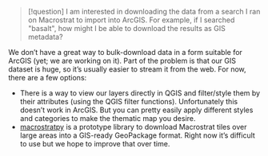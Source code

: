 
> [!question] I am interested in downloading the data from a search I ran on Macrostrat to import into ArcGIS.
> For example, if I searched "basalt", how might I be able to download the results as GIS metadata?

We don’t have a great way to bulk-download data in a form suitable for ArcGIS (yet; we are working on it). Part of the problem is that our GIS dataset is huge, so it’s usually easier to stream it from the web. For now, there are a few options:

- There is a way to view our layers directly in QGIS and filter/style them by their attributes (using the QGIS filter functions). Unfortunately this doesn’t work in ArcGIS. But you can pretty easily apply different styles and categories to make the thematic map you desire.
- [macrostratpy](https://github.com/DARPA-CRITICALMAAS/macrostratpy) is a prototype library to download Macrostrat tiles over large areas into a GIS-ready GeoPackage format. Right now it’s difficult to use but we hope to improve that over time.

